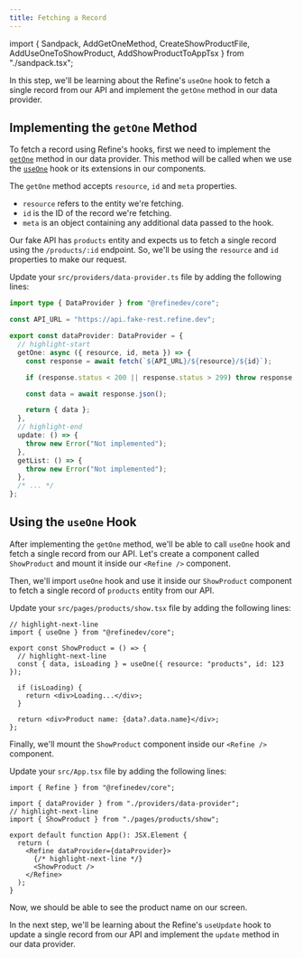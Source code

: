 ```yaml
---
title: Fetching a Record
---
```


import { Sandpack, AddGetOneMethod, CreateShowProductFile, AddUseOneToShowProduct, AddShowProductToAppTsx } from "./sandpack.tsx";

<Sandpack>

In this step, we'll be learning about the Refine's `useOne` hook to fetch a single record from our API and implement the `getOne` method in our data provider.

## Implementing the `getOne` Method

To fetch a record using Refine's hooks, first we need to implement the [`getOne`](/docs/data/data-provider/#getone-) method in our data provider. This method will be called when we use the [`useOne`](/docs/data/hooks/use-one) hook or its extensions in our components.

The `getOne` method accepts `resource`, `id` and `meta` properties.

- `resource` refers to the entity we're fetching.
- `id` is the ID of the record we're fetching.
- `meta` is an object containing any additional data passed to the hook.

Our fake API has `products` entity and expects us to fetch a single record using the `/products/:id` endpoint. So, we'll be using the `resource` and `id` properties to make our request.

Update your `src/providers/data-provider.ts` file by adding the following lines:

```ts title="src/providers/data-provider.ts"
import type { DataProvider } from "@refinedev/core";

const API_URL = "https://api.fake-rest.refine.dev";

export const dataProvider: DataProvider = {
  // highlight-start
  getOne: async ({ resource, id, meta }) => {
    const response = await fetch(`${API_URL}/${resource}/${id}`);

    if (response.status < 200 || response.status > 299) throw response;

    const data = await response.json();

    return { data };
  },
  // highlight-end
  update: () => {
    throw new Error("Not implemented");
  },
  getList: () => {
    throw new Error("Not implemented");
  },
  /* ... */
};
```

<AddGetOneMethod />

## Using the `useOne` Hook

After implementing the `getOne` method, we'll be able to call `useOne` hook and fetch a single record from our API. Let's create a component called `ShowProduct` and mount it inside our `<Refine />` component.

<CreateShowProductFile />

Then, we'll import `useOne` hook and use it inside our `ShowProduct` component to fetch a single record of `products` entity from our API.

Update your `src/pages/products/show.tsx` file by adding the following lines:

```tsx title="src/pages/products/show.tsx"
// highlight-next-line
import { useOne } from "@refinedev/core";

export const ShowProduct = () => {
  // highlight-next-line
  const { data, isLoading } = useOne({ resource: "products", id: 123 });

  if (isLoading) {
    return <div>Loading...</div>;
  }

  return <div>Product name: {data?.data.name}</div>;
};
```

<AddUseOneToShowProduct />

Finally, we'll mount the `ShowProduct` component inside our `<Refine />` component.

Update your `src/App.tsx` file by adding the following lines:

```tsx title="src/App.tsx"
import { Refine } from "@refinedev/core";

import { dataProvider } from "./providers/data-provider";
// highlight-next-line
import { ShowProduct } from "./pages/products/show";

export default function App(): JSX.Element {
  return (
    <Refine dataProvider={dataProvider}>
      {/* highlight-next-line */}
      <ShowProduct />
    </Refine>
  );
}
```

<AddShowProductToAppTsx />

Now, we should be able to see the product name on our screen.

In the next step, we'll be learning about the Refine's `useUpdate` hook to update a single record from our API and implement the `update` method in our data provider.

</Sandpack>
